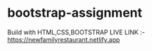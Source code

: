 # bootstrap-assignment
Build with HTML,CSS,BOOTSTRAP
LIVE LINK :- https://newfamilyrestaurant.netlify.app
